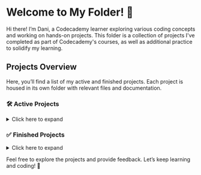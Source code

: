 # Welcome to My Folder! 🎉

Hi there! I’m Dani, a Codecademy learner exploring various coding concepts and working on hands-on projects. This folder is a collection of projects I've completed as part of Codecademy's courses, as well as additional practice to solidify my learning.

## Projects Overview

Here, you’ll find a list of my active and finished projects. Each project is housed in its own folder with relevant files and documentation.

### 🛠️ Active Projects

<details>
<summary>Click here to expand</summary>
   
1. **Fotomatic**
   - **Course**: [Build a Website with HTML, CSS, and GitHub Pages](https://www.codecademy.com/enrolled/paths/learn-how-to-build-websites)
   - **Description**: [Fotomatic Project Page](https://www.codecademy.com/paths/learn-how-to-build-websites/tracks/responsive-design-and-accessibility/modules/css-documentation-and-debugging/informationals/f1-2-c1p1-fotomatic)
      - Current Issues:
         - Having trouble with the photo cards in the middle of the webpage. They aren't sizing properly.
   - **Technologies**: HTML/CSS, GitHub, VSCode
   - **Status**: In Progress

2. **Capstone Project: Colmar Academy**
   - **Course**: [Build a Website with HTML, CSS, and GitHub Pages](https://www.codecademy.com/enrolled/paths/learn-how-to-build-websites)
   - **Description**: [Colmar Academy Project Page](https://www.codecademy.com/paths/learn-how-to-build-websites/tracks/learn-how-to-build-websites-capstone-project/modules/colmar-academy/projects/colmar-academy)
   - **Technologies**: HTML/CSS, GitHub, VSCode
   - **Status**: In Progress

</details>

<!-- **[Project Name]**
   - **Course**:
   - **Description**:
   - **Technologies**:
   - **Status**: -->

### ✅ Finished Projects

<details>
<summary>Click here to expand</summary>

1. **Excursion**
   - **Course**: [Learn Git and GitHub](https://www.codecademy.com/enrolled/courses/learn-git)
   - **Description**: [Excursion Project Page](https://www.codecademy.com/courses/learn-git/projects/f1-excursion)
   - **Technologies**: HTML/CSS, GitHub, VSCode
   - **Completion Date**: 15.10.2024

2. **Dasmoto's Arts and Crafts**
   - **Course**: [Build a Website with HTML, CSS, and GitHub Pages](https://www.codecademy.com/enrolled/paths/learn-how-to-build-websites)
   - **Description**: [Dasmoto's Arts and Crafts Project Page](https://www.codecademy.com/paths/learn-how-to-build-websites/tracks/build-websites-on-your-own-computer/modules/local-website-development/projects/dasmoto)
   - **Technologies**: HTML/CSS, GitHub, VSCode
   - **Completion Date**: 01.11.2024

3. **HTML Cheat Sheet**
   - **Course**: [Full-Stack Engineer](https://www.codecademy.com/career-journey/full-stack-engineer)
   - **Description**: [HTML Cheat Sheet Project Page](https://www.codecademy.com/journeys/full-stack-engineer/paths/fscj-22-web-development-foundations/tracks/fscj-22-improved-styling-with-css/modules/wdcp-22-build-your-own-cheat-sheet-67e2c82a-2f99-46d9-a17b-1461dc4edee8/projects/independent-project-html-documentation)
   - **Technologies**: HTML/CSS, GitHub, VSCode
   - **Completion Date**: 03.11.2024

4. **Challenge Project: Build a Website Design System**
   - **Course**: [Full-Stack Engineer](https://www.codecademy.com/career-journey/full-stack-engineer)
   - **Description**: [CP: Build a Website Design System Project Page](https://www.codecademy.com/journeys/full-stack-engineer/paths/fscj-22-web-development-foundations/tracks/fscj-22-improved-styling-with-css/modules/wdcp-22-build-a-website-design-system-2a08b912-678e-4186-ab57-86a0fb0ca601/projects/independent-project-web-design-system)
   - **Technologies**: HTML/CSS, GitHub, VSCode
   - **Completion Date**: 04.11.2024

5. **Tea Cozy**
   - **Course**: [Build a Website with HTML, CSS, and GitHub Pages](https://www.codecademy.com/enrolled/paths/learn-how-to-build-websites)
   - **Description**: [Tea Cozy Project Page](https://www.codecademy.com/paths/learn-how-to-build-websites/tracks/advanced-css-flexbox-and-animations/modules/layout-with-flexbox/projects/tea-cozy)
   - **Technologies**: HTML/CSS, GitHub, VSCode
   - **Completion Date**: 17.11.2024

6. **Challenge Project: Number Guesser**
   - **Course**: [Front-End Engineer Path](https://www.codecademy.com/learn/paths/front-end-engineer-career-path)
   - **Description**: [CP: Number Guesser Project Page](https://www.codecademy.com/journeys/front-end-engineer/paths/fecj-22-building-interactive-websites/tracks/fecj-22-javascript-syntax-part-i/modules/wdcp-22-number-guesser-0b03857c-d568-47a9-9867-c73f1536d20c/projects/number-guesser-independent-practice)
   - **Technologies**: JavaScript, VSCode
   - **Completion Date**: 28.12.2024

7. **Challenge Project: Credit Card Checker**
   - **Course**: [Front-End Engineer Path](https://www.codecademy.com/learn/paths/front-end-engineer-career-path)
   - **Description**: [CP: Credit Card Checker Project Page](https://www.codecademy.com/journeys/front-end-engineer/paths/fecj-22-building-interactive-websites/tracks/fecj-22-javascript-syntax-part-ii/modules/wdcp-22-credit-card-checker-354e6ce7-f8d4-4384-a866-8f408d4659ea/projects/credit-card-checker)
   - **Technologies**: JavaScript, VSCode
   - **Completion Date**: 04.01.2025

8. **Challenge Project: Mysterious Organisms**
   - **Course**: [Front-End Engineer Path](https://www.codecademy.com/learn/paths/front-end-engineer-career-path)
   - **Description**: [CP: Mysterious Organisms Project Page](https://www.codecademy.com/journeys/front-end-engineer/paths/fecj-22-building-interactive-websites/tracks/fecj-22-javascript-syntax-part-ii/modules/wdcp-22-mysterious-organism-97f6a643-6d5f-4b70-af5b-468388481cca/projects/mysterious-organism)
   - **Technologies**: JavaScript, VSCode
   - **Completion Date**: 04.01.2025

9. **Lodash**
   - **Course**: [Front-End Engineer Path](https://www.codecademy.com/learn/paths/front-end-engineer-career-path)
   - **Description**: [Lodash Project Page](https://www.codecademy.com/projects/practice/lodash)
   - **Technologies**: JavaScript, Node.js, VSCode
   - **Completion Date**: 05.01.2025

10. **Challenge Project: Company Home Page**
   - **Course**: [Front-End Engineer](https://www.codecademy.com/career-journey/front-end-engineer)
   - **Description**: [CP: Company Home Page Project Page](https://www.codecademy.com/journeys/front-end-engineer/paths/fecj-22-improved-styling-with-css/tracks/fecj-22-making-a-website-responsive/modules/wdcp-22-company-home-page-f62c81a5-8c5d-431a-8378-05f9f8e01451/projects/company-page-with-flexbox)
   - **Technologies**: HTML/CSS, GitHub, VSCode
   - **Completion Date**: 07.01.2025

</details>

<!-- **[Project Name]**
   - **Course**: [Course Name]
   - **Description**: [Brief summary of the project and any challenges overcome.]
   - **Technologies**: [Languages/Tools used.]
   - **Completion Date**: [MM/DD/YYYY] -->

Feel free to explore the projects and provide feedback. Let’s keep learning and coding! 🚀

